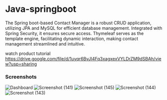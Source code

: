 # Java-springboot
The Spring boot-based Contact Manager is a robust CRUD application, utilizing JPA and MySQL for efficient database management. Integrated with Spring Security, it ensures secure access. Thymeleaf serves as the template engine, facilitating dynamic interaction, making contact management streamlined and intuitive.

watch product tutorial https://drive.google.com/file/d/1uyqr6BvJI4Fq3xagxexVYLDrZM9dSBAh/view?usp=sharing

### Screenshots
![Dashboard](https://github.com/kumaramarjeet7503/java-springboot/assets/64517073/27c48cc5-05f4-4729-87b7-68b8b52be419)
![Screenshot (141)](https://github.com/kumaramarjeet7503/java-springboot/assets/64517073/b5622f96-9e3e-40d0-9792-2c35091c95f7)
![Screenshot (145)](https://github.com/kumaramarjeet7503/java-springboot/assets/64517073/a423606f-9d58-4cfb-a389-df71558688f2)
![Screenshot (144)](https://github.com/kumaramarjeet7503/java-springboot/assets/64517073/21370670-e8b6-43b6-b698-f58cf13791f0)
![Screenshot (143)](https://github.com/kumaramarjeet7503/java-springboot/assets/64517073/8c747e55-904a-469d-b619-41d73f666a73)


